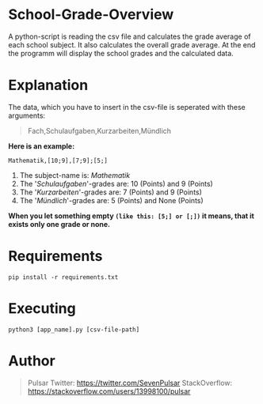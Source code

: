 # School-Grade-Overview

A python-script is reading the csv file and calculates the grade average of each school subject. It also calculates the overall grade average.
At the end the programm will display the school grades and the calculated data.

# Explanation

The data, which you have to insert in the csv-file is seperated with these arguments:

> Fach,Schulaufgaben,Kurzarbeiten,Mündlich

__Here is an example:__
    
    Mathematik,[10;9],[7;9];[5;]
    
1. The subject-name is: *Mathematik*
2. The '*Schulaufgaben*'-grades are: 10 (Points) and 9 (Points)
3. The '*Kurzarbeiten*'-grades are: 7 (Points) and 9 (Points)
4. The '*Mündlich*'-grades are: 5 (Points) and None (Points)

__When you let something empty `(like this: [5;] or [;])`  it means, that it exists only one grade or none.__


# Requirements

    pip install -r requirements.txt


# Executing

    python3 [app_name].py [csv-file-path]
    
# Author

> Pulsar
> Twitter: https://twitter.com/SevenPulsar
> StackOverflow: https://stackoverflow.com/users/13998100/pulsar
